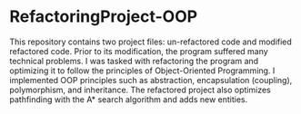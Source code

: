 # RefactoringProject-OOP
This repository contains two project files: un-refactored code and modified refactored code. 
Prior to its modification, the program suffered many technical problems. I was tasked with 
refactoring the program and optimizing it to follow the principles of Object-Oriented Programming. 
I implemented OOP principles such as abstraction, encapsulation (coupling), polymorphism, and inheritance.
The refactored project also optimizes pathfinding with the A* search algorithm and adds new entities.

